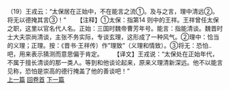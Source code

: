 （19）王戎云：“太保居在正始中，不在能言之流①。及与之言，理中清远②。将无以德掩其言③！”
　　【注释】①太保：指第14 则中的王祥。王祥曾任太保之职，这里以官名代人名。正始：三国时魏帝曹芳年号。能言：指能清谈。魏晋时士大夫崇尚清谈，主张不务实际，专谈玄理，这形成了一种风气。②理中：恰当的义理；正理。按：《晋书·王祥传）作”理致”（义理和情致）。③将无：恐怕..吧，用来表示猜测而意思偏于肯定。
　　【译文】王戎说：“太保处在正始年代，不属于擅长清谈的那一类人。等到和他谈论起来，原来义理清新深远。他不以能言见称，恐怕是崇高的德行掩盖了他的善谈吧！”
<br>[上一篇](01_18) [回卷首](01_00) [下一篇](01_20)  
